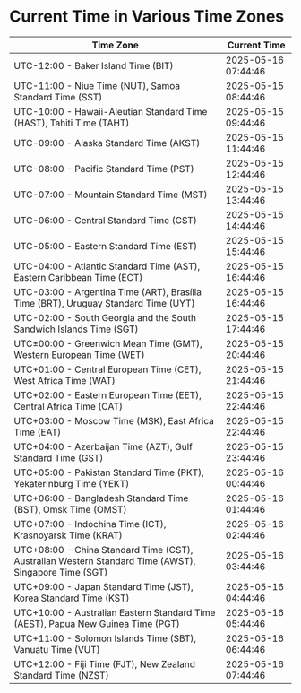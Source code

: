 # Current Time in Various Time Zones

| Time Zone | Current Time |
|-----------|--------------|
| UTC-12:00 - Baker Island Time (BIT) | 2025-05-16 07:44:46 |
| UTC-11:00 - Niue Time (NUT), Samoa Standard Time (SST) | 2025-05-15 08:44:46 |
| UTC-10:00 - Hawaii-Aleutian Standard Time (HAST), Tahiti Time (TAHT) | 2025-05-15 09:44:46 |
| UTC-09:00 - Alaska Standard Time (AKST) | 2025-05-15 11:44:46 |
| UTC-08:00 - Pacific Standard Time (PST) | 2025-05-15 12:44:46 |
| UTC-07:00 - Mountain Standard Time (MST) | 2025-05-15 13:44:46 |
| UTC-06:00 - Central Standard Time (CST) | 2025-05-15 14:44:46 |
| UTC-05:00 - Eastern Standard Time (EST) | 2025-05-15 15:44:46 |
| UTC-04:00 - Atlantic Standard Time (AST), Eastern Caribbean Time (ECT) | 2025-05-15 16:44:46 |
| UTC-03:00 - Argentina Time (ART), Brasília Time (BRT), Uruguay Standard Time (UYT) | 2025-05-15 16:44:46 |
| UTC-02:00 - South Georgia and the South Sandwich Islands Time (SGT) | 2025-05-15 17:44:46 |
| UTC±00:00 - Greenwich Mean Time (GMT), Western European Time (WET) | 2025-05-15 20:44:46 |
| UTC+01:00 - Central European Time (CET), West Africa Time (WAT) | 2025-05-15 21:44:46 |
| UTC+02:00 - Eastern European Time (EET), Central Africa Time (CAT) | 2025-05-15 22:44:46 |
| UTC+03:00 - Moscow Time (MSK), East Africa Time (EAT) | 2025-05-15 22:44:46 |
| UTC+04:00 - Azerbaijan Time (AZT), Gulf Standard Time (GST) | 2025-05-15 23:44:46 |
| UTC+05:00 - Pakistan Standard Time (PKT), Yekaterinburg Time (YEKT) | 2025-05-16 00:44:46 |
| UTC+06:00 - Bangladesh Standard Time (BST), Omsk Time (OMST) | 2025-05-16 01:44:46 |
| UTC+07:00 - Indochina Time (ICT), Krasnoyarsk Time (KRAT) | 2025-05-16 02:44:46 |
| UTC+08:00 - China Standard Time (CST), Australian Western Standard Time (AWST), Singapore Time (SGT) | 2025-05-16 03:44:46 |
| UTC+09:00 - Japan Standard Time (JST), Korea Standard Time (KST) | 2025-05-16 04:44:46 |
| UTC+10:00 - Australian Eastern Standard Time (AEST), Papua New Guinea Time (PGT) | 2025-05-16 05:44:46 |
| UTC+11:00 - Solomon Islands Time (SBT), Vanuatu Time (VUT) | 2025-05-16 06:44:46 |
| UTC+12:00 - Fiji Time (FJT), New Zealand Standard Time (NZST) | 2025-05-16 07:44:46 |
